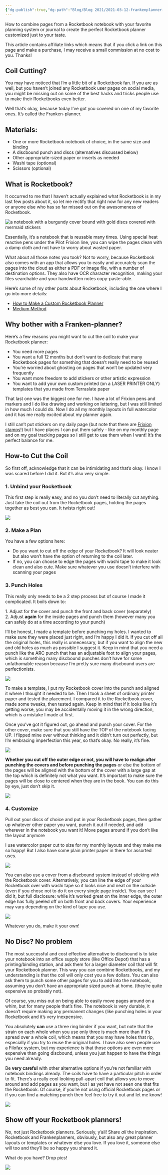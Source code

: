 ```yaml
---
{"dg-publish":true,"dg-path":"Blog/Blog 2021/2021-03-12-frankenplanner-is-the-perfect-rocketbook-planner.md","permalink":"/blog/blog-2021/2021-03-12-frankenplanner-is-the-perfect-rocketbook-planner/","title":"Frankenplanner: How to Make the Perfect Rocketbook Planner by Cutting the Coil","tags":["time-and-planners"],"noteIcon":"","created":20210312}
---
```



How to combine pages from a Rocketbook notebook with your favorite planning system or journal to create the perfect Rocketbook planner customized just to your taste.

This article contains affiliate links which means that if you click a link on this page and make a purchase, I may receive a small commission at no cost to you. Thanks!

## Coil Cutting?

You may have noticed that I’m a little bit of a Rocketbook fan. If you are as well, but you haven’t joined any Rocketbook user pages on social media, you might be missing out on some of the best hacks and tricks people use to make their Rocketbooks even better.

Well that’s okay, because today I’ve got you covered on one of my favorite ones. It’s called the Franken-planner.

## Materials:

- One or more Rocketbook notebook of choice, in the same size and binding
- A discbound punch and discs (alternatives discussed below)
- Other appropriate-sized paper or inserts as needed
- Washi tape (optional)
- Scissors (optional)

## What is Rocketbook?

It occurred to me that I haven’t actually explained what Rocketbook is in my last few posts about it, so let me rectify that right now for any new readers or anyone else who has so far missed out on the awesomeness of Rocketbook.

![a notebook with a burgundy cover bound with gold discs covered with mermaid stickers](https://i.imgur.com/Ig2SCmw.jpg)

Essentially, it’s a notebook that is reusable many times. Using special heat reactive pens under the Pilot Frixion line, you can wipe the pages clean with a damp cloth and not have to worry about wasted paper.

What about all those notes you took? Not to worry, because Rocketbook also comes with an app that allows you to easily and accurately scan the pages into the cloud as either a PDF or image file, with a number of destination options. They also have OCR character recognition, making your files searchable and your handwritten notes copy-paste-able.

Here’s some of my other posts about Rocketbook, including the one where I go into more details:

- [How to Make a Custom Rocketbook Planner](https://chaoticorganized.com/how-to-make-a-custom-planner-with-rocketbook-core/)
- [Medium Method](https://chaoticorganized.com/how-to-use-rocketbook-for-the-medium-method/)

## Why bother with a **Franken**\-planner?

Here’s a few reasons you might want to cut the coil to make your Rocketbook planner:

- You need more pages
- You want a full 12 months but don’t want to dedicate that many Rocketbook pages for something that doesn’t really need to be reused
- You’re worried about ghosting on pages that won’t be updated very frequently
- You want more freedom to add stickers or other artistic expression
- You want to add your own custom printed (on a LASER PRINTER ONLY) templates that you made from Terraslate paper

That last one was the biggest one for me. I have a lot of Frixion pens and markers and I do like drawing and working on lettering, but I was still limited in how much I could do. Now I do all my monthly layouts in full watercolor and it has me really excited about my planner again.

I still can’t put stickers on my daily page (but note that there are [Frixion stamps](https://www.jetpens.com/Pilot-FriXion-Stamps/ct/2531)!) but I have places I can put them safely - like on my monthly page and on my goal tracking pages so I still get to use them when I want! It’s the perfect balance for me.

## How-to Cut the Coil

So first off, acknowledge that it can be intimidating and that’s okay. I know I was scared before I did it. But it’s also very simple.

### 1\. Unbind your Rocketbook

This first step is really easy, and no you don’t need to literally cut anything. Just take the coil out from the Rocketbook pages, holding the pages together as best you can. It twists right out!

![](https://i.imgur.com/iiqBQkm.jpg?1)

### 2\. Make a Plan

You have a few options here:

- Do you want to cut off the edge of your Rocketbook? It will look neater but also won’t have the option of returning to the coil later.
- If no, you can choose to edge the pages with washi tape to make it look clean and also cute. Make sure whatever you use doesn’t interfere with scanning your pages

### 3\. Punch Holes

This really only needs to be a 2 step process but of course I made it complicated. It boils down to:

1\. Adjust for the cover and punch the front and back cover (separately)  
2\. Adjust **again** for the inside pages and punch them (however many you can safely do at a time according to your punch)

I’ll be honest, I made a template before punching my holes. I wanted to make sure they were placed just right, and I’m happy I did it. If you cut off all the original holes, this really is unnecessary, but if you want to align the new and old holes as much as possible I suggest it. Keep in mind that you need a punch like the ARC punch that has an adjustable foot to align your pages, which is something many discbound punches don’t have for some unfathomable reason because I’m pretty sure many discbound users are perfectionists.

![](https://i.imgur.com/yW26IzE.jpg?1)

To make a template, I put my Rocketbook cover into the punch and aligned it where I thought it needed to be. Then I took a sheet of ordinary printer paper and tested the placement. I compared it to the Rocketbook cover, made some tweaks, then tested again. Keep in mind that if it looks like it’s getting worse, you may be accidentally moving it in the wrong direction, which is a mistake I made at first.

Once you’ve got it figured out, go ahead and punch your cover. For the other cover, make sure that you still have the TOP of the notebook facing UP. I flipped mine over without thinking and it didn’t turn out perfectly, but I’m embracing imperfection this year, so that’s okay. No really, it’s fine.

![](https://i.imgur.com/3zRueV1.jpg)

**Whether you cut off the outer edge or not, you will have to realign after punching the covers and before punching the pages** or else the bottom of the pages will be aligned with the bottom of the cover with a large gap at the top which is definitely not what you want. It’s important to make sure the pages will be close to centered when they are in the book. You can do this by eye, just don’t skip it.

![](https://i.imgur.com/zkUnzqd.jpg)

### 4\. Customize

Pull out your discs of choice and put in your Rocketbook pages, then gather up whatever other paper you want, punch it out if needed, and add wherever in the notebook you want it! Move pages around if you don’t like the layout anymore

I use watercolor paper cut to size for my monthly layouts and they make me so happy! But I also have some plain printer paper in there for assorted uses.

![](https://i.imgur.com/4OtCbvX.jpg)

You can also use a cover from a discbound system instead of sticking with the Rocketbook cover. Alternatively, you can line the edge of your Rocketbook over with washi tape so it looks nice and neat on the outside (even if you chose not to do it on every single page inside). You can see I did it, but full disclosure: while it’s worked great on the inner edge, the outer edge has fully peeled off on both front and back covers. Your experience may vary depending on the kind of tape you use.

![](https://i.imgur.com/78bpaYu.jpg)

Whatever you do, make it your own!

## No Disc? No problem

The most successful and cost effective alternative to discbound is to take your notebook into an office supply store (like Office Depot) that has a printing/binding station, and ask them for a larger diameter coil that will fit your Rocketbook planner. This way you can combine Rocketbooks, and my understanding is that the coil will only cost you a few dollars. You can also ask them to punch some other pages for you to add into the notebook, assuming you don’t have an appropriate sized punch at home. (they’re quite expensive so probably not).

Of course, you miss out on being able to easily move pages around on a whim, but for many people that’s fine. The notebook is very durable, it doesn’t require making any permanent changes (like punching holes in your Rocketbook and it’s very inexpensive.

You absolutely **can** use a three ring binder if you want, but note that the strain on each whole when you use only three is much more than if it’s spread over a whole coil, which means that you may have holes that rip, especially if you try to reuse the original holes. I have also seen people use a Filofax system, but my experience is that those options are even more expensive than going discbound, unless you just happen to have the things you need already.

Be **very careful** with other alternative options if you’re not familiar with notebook bindings already. The coils have to have a particular pitch in order to fit. There’s a really cool looking pull-apart coil that allows you to move around and add pages as you want, but I as yet have not seen one that fits the Rocketbook. Of course, if you’re not using official Rocketbook pages or if you can find a matching punch then feel free to try it out and let me know!

![](https://i.imgur.com/GKuEqY8.png)

## Show off your Rocketbook planners!

No, not just Rocketbook planners. Seriously, y’all! Share _all_ the inspiration. Rocketbook and Frankenplanners, obviously, but also any great planner layouts or templates or whatever else you love. If you love it, someone else will too and they’ll be so happy you shared it.

What do you have? Drop pics!

![](https://i.imgur.com/kBIYhgX.png)
